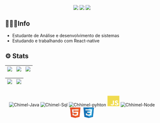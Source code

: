 <div align=center> 
  <a href="https://instagram.com/gustavo.chimell" target="_blank"><img src="https://img.shields.io/badge/-Instagram-%23E4405F?style=for-the-badge&logo=instagram&logoColor=white" target="_blank"></a>
  <a href = "mailto:gustdeveloper@gmail.com"><img src="https://img.shields.io/badge/-Gmail-%23333?style=for-the-badge&logo=gmail&logoColor=white" target="_blank"></a>
  <a href="https://www.linkedin.com/in/gustavo-chimel-vacari-902909212" target="_blank"><img src="https://img.shields.io/badge/-LinkedIn-%230077B5?style=for-the-badge&logo=linkedin&logoColor=white" target="_blank"></a> 
</div>

## 👨🏻‍💻Info

- Estudante de Análise e desenvolvimento de sistemas
- Estudando e trabalhando com React-native
 
## ⚙️ Stats

| ![](http://github-profile-summary-cards.vercel.app/api/cards/stats?username=Gchimel&theme=nord_dark) | ![](http://github-profile-summary-cards.vercel.app/api/cards/repos-per-language?username=Gchimel&hide=Html&theme=nord_dark) | ![](http://github-profile-summary-cards.vercel.app/api/cards/most-commit-language?username=Gchimel&theme=nord_dark) |
| :-: | :-: | :-: |

| ![](http://github-profile-summary-cards.vercel.app/api/cards/profile-details?username=Gchimel&theme=nord_dark) | ![](https://github-readme-streak-stats.herokuapp.com/?user=Gchimel&hide_border=true&date_format=M%20j%5B%2C%20Y%5D&background=2D3742&stroke=2D3742&ring=6bbbca&fire=6bbbca&currStreakNum=fff&sideNums=6bbbca&currStreakLabel=6bbbca&sideLabels=fff&dates=fff) |
| :-: | :-: |
  
</div>
  
 <div style="display: inline_block" align="center"><br>
    <img alt="Chimel-Java" height="35" width="40" src="https://cdn.jsdelivr.net/gh/devicons/devicon/icons/java/java-original.svg">
    <img alt="Chimel-Sql" height="35" width="40" src="https://cdn.jsdelivr.net/gh/devicons/devicon/icons/mysql/mysql-original.svg">
    <img alt="Chhimel-pyhton" height="35" width="40" src="https://img.icons8.com/color/512/python.png">
    <img alt="Chhimel-Js" height="35" width="40" src="https://raw.githubusercontent.com/devicons/devicon/master/icons/javascript/javascript-plain.svg">
    <img alt="Chhimel-Node" height="35" width="40" src="https://cdn.jsdelivr.net/gh/devicons/devicon/icons/nodejs/nodejs-original.svg">
    <img alt="Chimel-HTML" height="35" width="40" src="https://raw.githubusercontent.com/devicons/devicon/master/icons/html5/html5-original.svg">
    <img alt="Chimel-CSS" height="35" width="40" src="https://raw.githubusercontent.com/devicons/devicon/master/icons/css3/css3-original.svg">
<!--     <img alt="Chimel-C" height="35" width="40" src="https://cdn.jsdelivr.net/gh/devicons/devicon/icons/c/c-original.svg"> -->
 



  </div>
